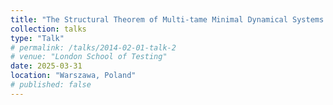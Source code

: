 ```yaml
---
title: "The Structural Theorem of Multi-tame Minimal Dynamical Systems for General Groups (IM PAN, Warszawa, Poland) "
collection: talks
type: "Talk"
# permalink: /talks/2014-02-01-talk-2
# venue: "London School of Testing"
date: 2025-03-31
location: "Warszawa, Poland"
# published: false
---
```



